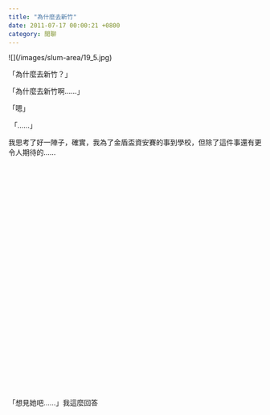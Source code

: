 ```yaml
---
title: "為什麼去新竹"
date: 2011-07-17 00:00:21 +0800
category: 閒聊
---
```

<p>![](/images/slum-area/19_5.jpg)</p><p>「為什麼去新竹？」&nbsp;</p><p>「為什麼去新竹啊&hellip;&hellip;」</p><p>「嗯」</p><p>&nbsp;「&hellip;&hellip;」</p><p>我思考了好一陣子，確實，我為了金盾盃資安賽的事到學校，但除了這件事還有更令人期待的&hellip;&hellip;</p><p>&nbsp;</p><p>&nbsp;</p><p>&nbsp;</p><p>&nbsp;</p><p>&nbsp;</p><p>&nbsp;</p><p>&nbsp;</p><p>&nbsp;</p><p>&nbsp;</p><p>&nbsp;</p><p>&nbsp;</p><p>&nbsp;</p><p>&nbsp;</p><p>&nbsp;</p><p>&nbsp;</p><p>「想見她吧&hellip;&hellip;」我這麼回答</p>
